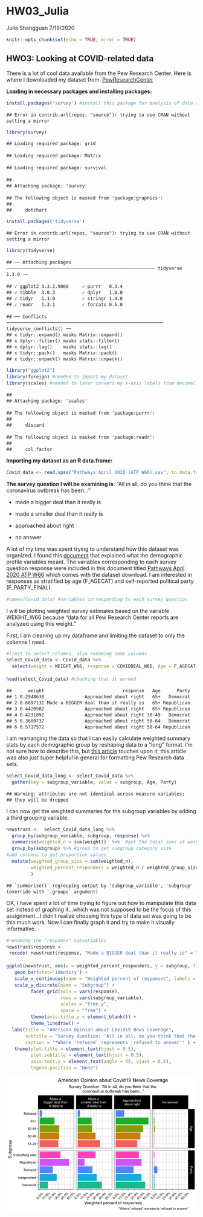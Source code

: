 HW03\_Julia
================
Julia Shangguan
7/19/2020

``` r
knitr::opts_chunk$set(echo = TRUE, error = TRUE)
```

## HWO3: Looking at COVID-related data

There is a lot of cool data available from the Pew Research Center. Here
is where I downloaded my dataset from:
[PewResearchCenter](https://www.journalism.org/dataset/covid-19-late-april-2020/)

**Loading in necessary packages and installing packages:**

``` r
install.packages('survey') #install this package for analysis of data analysis
```

    ## Error in contrib.url(repos, "source"): trying to use CRAN without setting a mirror

``` r
library(survey)
```

    ## Loading required package: grid

    ## Loading required package: Matrix

    ## Loading required package: survival

    ## 
    ## Attaching package: 'survey'

    ## The following object is masked from 'package:graphics':
    ## 
    ##     dotchart

``` r
install.packages('tidyverse')
```

    ## Error in contrib.url(repos, "source"): trying to use CRAN without setting a mirror

``` r
library(tidyverse)
```

    ## ── Attaching packages ─────────────────────────────────────────────────────── tidyverse 1.3.0 ──

    ## ✓ ggplot2 3.3.2.9000     ✓ purrr   0.3.4     
    ## ✓ tibble  3.0.3          ✓ dplyr   1.0.0     
    ## ✓ tidyr   1.1.0          ✓ stringr 1.4.0     
    ## ✓ readr   1.3.1          ✓ forcats 0.5.0

    ## ── Conflicts ────────────────────────────────────────────────────────── tidyverse_conflicts() ──
    ## x tidyr::expand() masks Matrix::expand()
    ## x dplyr::filter() masks stats::filter()
    ## x dplyr::lag()    masks stats::lag()
    ## x tidyr::pack()   masks Matrix::pack()
    ## x tidyr::unpack() masks Matrix::unpack()

``` r
library("ggplot2")
library(foreign) #needed to import my dataset
library(scales) #needed to later convert my x-axis labels from decimal to percent
```

    ## 
    ## Attaching package: 'scales'

    ## The following object is masked from 'package:purrr':
    ## 
    ##     discard

    ## The following object is masked from 'package:readr':
    ## 
    ##     col_factor

**Importing my dataset as an R data.frame:**

``` r
Covid_data <- read.spss("Pathways April 2020 (ATP W66).sav", to.data.frame = TRUE) 
```

**The survey question I will be examining is**: “All in all, do you
think that the coronavirus outbreak has been…”

  - made a bigger deal than it really is

  - made a smaller deal than it really is

  - approached about right

  - no answer

A lot of my time was spent trying to understand how this dataset was
organized. I found this
[document](https://www.pewresearch.org/wp-content/uploads/2018/05/Codebook-and-instructions-for-working-with-ATP-data.pdf)
that explained what the demographic profile variables meant. The
variables corresponding to each survey question response were included
in this document titled [Pathways April 2020 ATP
W66](Pathways_April%202020_ATPW66_%20Topline.pdf) which comes with the
dataset download. I am interested in responses as stratified by age
(F\_AGECAT) and self-reported political party (F\_PARTY\_FINAL).

``` r
#names(Covid_data) #variables corresponding to each survey question
```

I will be plotting weighted survey estimates based on the variable
WEIGHT\_W66 because “data for all Pew Research Center reports are
analyzed using this weight.”

First, I am cleaning up my dataframe and limiting the dataset to only
the columns I need.

``` r
#limit to select columns, also renaming some columns
select_Covid_data <- Covid_data %>%
  select(weight = WEIGHT_W66, response = COVIDDEAL_W66, Age = F_AGECAT, Party = F_PARTY_FINAL) 

head(select_Covid_data) #checking that it worked
```

    ##      weight                             response   Age      Party
    ## 1 0.2948638               Approached about right   65+   Democrat
    ## 2 0.6897131 Made a BIGGER deal than it really is   65+ Republican
    ## 3 0.4420582               Approached about right   65+ Republican
    ## 4 0.4231892               Approached about right 30-49   Democrat
    ## 5 0.3680737               Approached about right 50-64   Democrat
    ## 6 0.5717572               Approached about right 50-64 Republican

I am rearranging the data so that I can easily calculate weighted
summary stats by each demographic group by reshaping data to a “long”
format. I’m not sure how to describe this, but [this
article](https://medium.com/pew-research-center-decoded/using-tidyverse-tools-with-pew-research-center-survey-data-in-r-bdfe61de0909)
touches upon it; this article was also just super helpful in general for
formatting Pew Research data sets.

``` r
select_Covid_data_long <- select_Covid_data %>%
  gather(key = subgroup_variable, value = subgroup, Age, Party)
```

    ## Warning: attributes are not identical across measure variables;
    ## they will be dropped

I can now get the weighted summaries for the subgroup variables by
adding a third grouping variable.

``` r
newstrust <-  select_Covid_data_long %>%
  group_by(subgroup_variable, subgroup, response) %>% 
  summarise(weighted_n = sum(weight))  %>%  #get the total sums of weights n for each category 
  group_by(subgroup) %>% #group to get subgroup category size
#add columns to get proportion values
  mutate(weighted_group_size = sum(weighted_n), 
         weighted_percent_responders = weighted_n / weighted_group_size
         )
```

    ## `summarise()` regrouping output by 'subgroup_variable', 'subgroup' (override with `.groups` argument)

OK, I have spent a lot of time trying to figure out how to manipulate
this data set instead of graphing it…which was not supposed to be the
focus of this assignment…I didn’t realize choosing this type of data set
was going to be this much work. Now I can finally graph it and try to
make it visually informative.

``` r
#renaming the "response" subvariables
newstrust$response <- 
 recode( newstrust$response, "Made a BIGGER deal than it really is" = "Made a \nbigger deal than \nit really is", "Made a SMALLER deal than it really is" = "Made a \nsmaller deal than \nit really is", "Approached about right" = "Approached \nabout right", "Refused" = "No answer")

ggplot(newstrust, aes(x = weighted_percent_responders, y = subgroup, fill = factor(subgroup))) +
   geom_bar(stat='identity') +
   scale_x_continuous(name = "Weighted percent of responses", labels = percent) +
   scale_y_discrete(name = "Subgroup") +
         facet_grid(cols = vars(response),
                    rows = vars(subgroup_variable),
                    scales = "free_y",
                    space = "free") +
         theme(axis.title.y = element_blank()) +
         theme_linedraw() +
  labs(title = "American Opinion about Covid19 News Coverage", 
       subtitle = "Survey Question: 'All in all, do you think that the \ncoronavirus outbreak has been...'", 
       caption = "*Where 'refused' represents 'refused to answer'" ) +
   theme(plot.title = element_text(hjust = 0.5), 
         plot.subtitle = element_text(hjust = 0.5), 
         axis.text.x = element_text(angle = 45, vjust = 0.5), 
         legend.position = "None") 
```

![](HW03_Julia_files/figure-gfm/unnamed-chunk-6-1.png)<!-- -->
